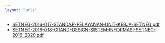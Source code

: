 ```yaml
---
layout: "urls"
---
```

* [SETNEG-2016-017-STANDAR-PELAYANAN-UNIT-KERJA-SETNEG.pdf](SETNEG-2016-017-STANDAR-PELAYANAN-UNIT-KERJA-SETNEG.pdf)
* [SETNEG-2016-018-GRAND-DESIGN-SISTEM-INFORMASI-SETNEG-2016-2020.pdf](SETNEG-2016-018-GRAND-DESIGN-SISTEM-INFORMASI-SETNEG-2016-2020.pdf)

